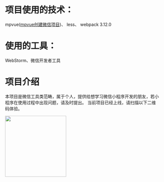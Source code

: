 # 项目使用的技术：

  mpvue(<a href="https://www.jianshu.com/p/6f8d74be3ff8">mpvue创建微信项目</a>)、 less、 webpack 3.12.0

# 使用的工具：

  WebStorm、微信开发者工具

# 项目介绍

  本项目是微信工具类范畴，属于个人，提供给想学习微信小程序开发的朋友，若小程序在使用过程中出现问题，请及时提出。
  当前项目已经上线，请扫描以下二维码体验。
  
  

<img src="https://github.com/549689251/compute/blob/master/static/images/WechatIMG24.jpg"  height="200" width="200">
